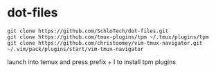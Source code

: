 # dot-files
```
git clone https://github.com/SchloTech/dot-files.git
git clone https://github.com/tmux-plugins/tpm ~/.tmux/plugins/tpm
git clone https://github.com/christoomey/vim-tmux-navigator.git ~/.vim/pack/plugins/start/vim-tmux-navigator
```

launch into temux and press prefix + I to install tpm plugins
